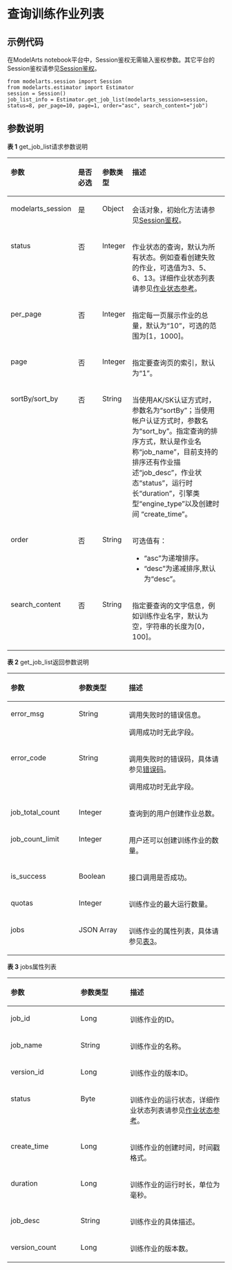 # 查询训练作业列表<a name="modelarts_04_0160"></a>

## 示例代码<a name="zh-cn_topic_0170904390_section149118117116"></a>

在ModelArts notebook平台中，Session鉴权无需输入鉴权参数。其它平台的Session鉴权请参见[Session鉴权](Session鉴权概述.md)。

```
from modelarts.session import Session
from modelarts.estimator import Estimator
session = Session()
job_list_info = Estimator.get_job_list(modelarts_session=session, status=8, per_page=10, page=1, order="asc", search_content="job")
```

## 参数说明<a name="zh-cn_topic_0170904390_section85751315416"></a>

**表 1**  get\_job\_list请求参数说明

<a name="zh-cn_topic_0170904390_table160254042515"></a>
<table><thead align="left"><tr id="zh-cn_topic_0170904390_row141641202511"><th class="cellrowborder" valign="top" width="18.91%" id="mcps1.2.5.1.1"><p id="zh-cn_topic_0170904390_p11941182519"><a name="zh-cn_topic_0170904390_p11941182519"></a><a name="zh-cn_topic_0170904390_p11941182519"></a>参数</p>
</th>
<th class="cellrowborder" valign="top" width="14.399999999999999%" id="mcps1.2.5.1.2"><p id="zh-cn_topic_0170904390_p2048711454464"><a name="zh-cn_topic_0170904390_p2048711454464"></a><a name="zh-cn_topic_0170904390_p2048711454464"></a>是否必选</p>
</th>
<th class="cellrowborder" valign="top" width="13.16%" id="mcps1.2.5.1.3"><p id="zh-cn_topic_0170904390_p611141142510"><a name="zh-cn_topic_0170904390_p611141142510"></a><a name="zh-cn_topic_0170904390_p611141142510"></a>参数类型</p>
</th>
<th class="cellrowborder" valign="top" width="53.53%" id="mcps1.2.5.1.4"><p id="zh-cn_topic_0170904390_p917419250"><a name="zh-cn_topic_0170904390_p917419250"></a><a name="zh-cn_topic_0170904390_p917419250"></a>描述</p>
</th>
</tr>
</thead>
<tbody><tr id="row83721334162715"><td class="cellrowborder" valign="top" width="18.91%" headers="mcps1.2.5.1.1 "><p id="zh-cn_topic_0170904390_p6891421842"><a name="zh-cn_topic_0170904390_p6891421842"></a><a name="zh-cn_topic_0170904390_p6891421842"></a>modelarts_session</p>
</td>
<td class="cellrowborder" valign="top" width="14.399999999999999%" headers="mcps1.2.5.1.2 "><p id="zh-cn_topic_0170904390_p68972047"><a name="zh-cn_topic_0170904390_p68972047"></a><a name="zh-cn_topic_0170904390_p68972047"></a>是</p>
</td>
<td class="cellrowborder" valign="top" width="13.16%" headers="mcps1.2.5.1.3 "><p id="zh-cn_topic_0170904390_p158912219419"><a name="zh-cn_topic_0170904390_p158912219419"></a><a name="zh-cn_topic_0170904390_p158912219419"></a>Object</p>
</td>
<td class="cellrowborder" valign="top" width="53.53%" headers="mcps1.2.5.1.4 "><p id="zh-cn_topic_0170904390_p1689152543"><a name="zh-cn_topic_0170904390_p1689152543"></a><a name="zh-cn_topic_0170904390_p1689152543"></a>会话对象，初始化方法请参见<a href="Session鉴权概述.md">Session鉴权</a>。</p>
</td>
</tr>
<tr id="zh-cn_topic_0170904390_row9991181013470"><td class="cellrowborder" valign="top" width="18.91%" headers="mcps1.2.5.1.1 "><p id="zh-cn_topic_0170904390_p2052918328549"><a name="zh-cn_topic_0170904390_p2052918328549"></a><a name="zh-cn_topic_0170904390_p2052918328549"></a>status</p>
</td>
<td class="cellrowborder" valign="top" width="14.399999999999999%" headers="mcps1.2.5.1.2 "><p id="zh-cn_topic_0170904390_p9529932135412"><a name="zh-cn_topic_0170904390_p9529932135412"></a><a name="zh-cn_topic_0170904390_p9529932135412"></a>否</p>
</td>
<td class="cellrowborder" valign="top" width="13.16%" headers="mcps1.2.5.1.3 "><p id="zh-cn_topic_0170904390_p1952923205416"><a name="zh-cn_topic_0170904390_p1952923205416"></a><a name="zh-cn_topic_0170904390_p1952923205416"></a>Integer</p>
</td>
<td class="cellrowborder" valign="top" width="53.53%" headers="mcps1.2.5.1.4 "><p id="zh-cn_topic_0170904390_p75291232145415"><a name="zh-cn_topic_0170904390_p75291232145415"></a><a name="zh-cn_topic_0170904390_p75291232145415"></a>作业状态的查询，默认为所有状态。例如查看创建失败的作业，可选值为3、5、6、13。详细作业状态列表请参见<a href="作业状态参考.md">作业状态参考</a>。</p>
</td>
</tr>
<tr id="zh-cn_topic_0170904390_row626310113473"><td class="cellrowborder" valign="top" width="18.91%" headers="mcps1.2.5.1.1 "><p id="zh-cn_topic_0170904390_p1529732175418"><a name="zh-cn_topic_0170904390_p1529732175418"></a><a name="zh-cn_topic_0170904390_p1529732175418"></a>per_page</p>
</td>
<td class="cellrowborder" valign="top" width="14.399999999999999%" headers="mcps1.2.5.1.2 "><p id="zh-cn_topic_0170904390_p205293329549"><a name="zh-cn_topic_0170904390_p205293329549"></a><a name="zh-cn_topic_0170904390_p205293329549"></a>否</p>
</td>
<td class="cellrowborder" valign="top" width="13.16%" headers="mcps1.2.5.1.3 "><p id="zh-cn_topic_0170904390_p352923218541"><a name="zh-cn_topic_0170904390_p352923218541"></a><a name="zh-cn_topic_0170904390_p352923218541"></a>Integer</p>
</td>
<td class="cellrowborder" valign="top" width="53.53%" headers="mcps1.2.5.1.4 "><p id="zh-cn_topic_0170904390_p105291432105416"><a name="zh-cn_topic_0170904390_p105291432105416"></a><a name="zh-cn_topic_0170904390_p105291432105416"></a>指定每一页展示作业的总量，默认为<span class="parmname" id="parmname1025417172144"><a name="parmname1025417172144"></a><a name="parmname1025417172144"></a>“10”</span>，可选的范围为[1，1000]。</p>
</td>
</tr>
<tr id="zh-cn_topic_0170904390_row1154414112479"><td class="cellrowborder" valign="top" width="18.91%" headers="mcps1.2.5.1.1 "><p id="zh-cn_topic_0170904390_p552983245410"><a name="zh-cn_topic_0170904390_p552983245410"></a><a name="zh-cn_topic_0170904390_p552983245410"></a>page</p>
</td>
<td class="cellrowborder" valign="top" width="14.399999999999999%" headers="mcps1.2.5.1.2 "><p id="zh-cn_topic_0170904390_p13529113255412"><a name="zh-cn_topic_0170904390_p13529113255412"></a><a name="zh-cn_topic_0170904390_p13529113255412"></a>否</p>
</td>
<td class="cellrowborder" valign="top" width="13.16%" headers="mcps1.2.5.1.3 "><p id="zh-cn_topic_0170904390_p185291632175416"><a name="zh-cn_topic_0170904390_p185291632175416"></a><a name="zh-cn_topic_0170904390_p185291632175416"></a>Integer</p>
</td>
<td class="cellrowborder" valign="top" width="53.53%" headers="mcps1.2.5.1.4 "><p id="zh-cn_topic_0170904390_p17529113275417"><a name="zh-cn_topic_0170904390_p17529113275417"></a><a name="zh-cn_topic_0170904390_p17529113275417"></a>指定要查询页的索引，默认为<span class="parmname" id="parmname126381722151411"><a name="parmname126381722151411"></a><a name="parmname126381722151411"></a>“1”</span>。</p>
</td>
</tr>
<tr id="zh-cn_topic_0170904390_row6833211144716"><td class="cellrowborder" valign="top" width="18.91%" headers="mcps1.2.5.1.1 "><p id="zh-cn_topic_0170904390_p1952917325548"><a name="zh-cn_topic_0170904390_p1952917325548"></a><a name="zh-cn_topic_0170904390_p1952917325548"></a>sortBy/sort_by</p>
</td>
<td class="cellrowborder" valign="top" width="14.399999999999999%" headers="mcps1.2.5.1.2 "><p id="zh-cn_topic_0170904390_p125293324548"><a name="zh-cn_topic_0170904390_p125293324548"></a><a name="zh-cn_topic_0170904390_p125293324548"></a>否</p>
</td>
<td class="cellrowborder" valign="top" width="13.16%" headers="mcps1.2.5.1.3 "><p id="zh-cn_topic_0170904390_p1253053211546"><a name="zh-cn_topic_0170904390_p1253053211546"></a><a name="zh-cn_topic_0170904390_p1253053211546"></a>String</p>
</td>
<td class="cellrowborder" valign="top" width="53.53%" headers="mcps1.2.5.1.4 "><p id="zh-cn_topic_0170904390_p17530232175418"><a name="zh-cn_topic_0170904390_p17530232175418"></a><a name="zh-cn_topic_0170904390_p17530232175418"></a>当使用AK/SK认证方式时，参数名为<span class="parmvalue" id="parmvalue126631332161418"><a name="parmvalue126631332161418"></a><a name="parmvalue126631332161418"></a>“sortBy”</span>；当使用帐户认证方式时，参数名为<span class="parmvalue" id="parmvalue20615837101411"><a name="parmvalue20615837101411"></a><a name="parmvalue20615837101411"></a>“sort_by”</span>。指定查询的排序方式，默认是作业名称<span class="parmvalue" id="zh-cn_topic_0170904390_parmvalue072385112110"><a name="zh-cn_topic_0170904390_parmvalue072385112110"></a><a name="zh-cn_topic_0170904390_parmvalue072385112110"></a>“job_name”</span>，目前支持的排序还有作业描述<span class="parmvalue" id="zh-cn_topic_0170904390_parmvalue2035833872119"><a name="zh-cn_topic_0170904390_parmvalue2035833872119"></a><a name="zh-cn_topic_0170904390_parmvalue2035833872119"></a>“job_desc”</span>，作业状态<span class="parmvalue" id="zh-cn_topic_0170904390_parmvalue103787119232"><a name="zh-cn_topic_0170904390_parmvalue103787119232"></a><a name="zh-cn_topic_0170904390_parmvalue103787119232"></a>“status”</span>，运行时长<span class="parmvalue" id="zh-cn_topic_0170904390_parmvalue08891037233"><a name="zh-cn_topic_0170904390_parmvalue08891037233"></a><a name="zh-cn_topic_0170904390_parmvalue08891037233"></a>“duration”</span>，引擎类型<span class="parmvalue" id="zh-cn_topic_0170904390_parmvalue1325515692210"><a name="zh-cn_topic_0170904390_parmvalue1325515692210"></a><a name="zh-cn_topic_0170904390_parmvalue1325515692210"></a>“engine_type”</span>以及创建时间&nbsp;<span class="parmvalue" id="zh-cn_topic_0170904390_parmvalue15946316182318"><a name="zh-cn_topic_0170904390_parmvalue15946316182318"></a><a name="zh-cn_topic_0170904390_parmvalue15946316182318"></a>“create_time”</span>。</p>
</td>
</tr>
<tr id="zh-cn_topic_0170904390_row318716129479"><td class="cellrowborder" valign="top" width="18.91%" headers="mcps1.2.5.1.1 "><p id="zh-cn_topic_0170904390_p135301732195416"><a name="zh-cn_topic_0170904390_p135301732195416"></a><a name="zh-cn_topic_0170904390_p135301732195416"></a>order</p>
</td>
<td class="cellrowborder" valign="top" width="14.399999999999999%" headers="mcps1.2.5.1.2 "><p id="zh-cn_topic_0170904390_p125301632165413"><a name="zh-cn_topic_0170904390_p125301632165413"></a><a name="zh-cn_topic_0170904390_p125301632165413"></a>否</p>
</td>
<td class="cellrowborder" valign="top" width="13.16%" headers="mcps1.2.5.1.3 "><p id="zh-cn_topic_0170904390_p175301432115419"><a name="zh-cn_topic_0170904390_p175301432115419"></a><a name="zh-cn_topic_0170904390_p175301432115419"></a>String</p>
</td>
<td class="cellrowborder" valign="top" width="53.53%" headers="mcps1.2.5.1.4 "><p id="zh-cn_topic_0170904390_p18530203255417"><a name="zh-cn_topic_0170904390_p18530203255417"></a><a name="zh-cn_topic_0170904390_p18530203255417"></a>可选值有：</p>
<a name="zh-cn_topic_0170904390_ul45306327543"></a><a name="zh-cn_topic_0170904390_ul45306327543"></a><ul id="zh-cn_topic_0170904390_ul45306327543"><li><span class="parmvalue" id="zh-cn_topic_0170904390_parmvalue4530133219545"><a name="zh-cn_topic_0170904390_parmvalue4530133219545"></a><a name="zh-cn_topic_0170904390_parmvalue4530133219545"></a>“asc”</span>为递增排序。</li><li><span class="parmvalue" id="zh-cn_topic_0170904390_parmvalue19530143211549"><a name="zh-cn_topic_0170904390_parmvalue19530143211549"></a><a name="zh-cn_topic_0170904390_parmvalue19530143211549"></a>“desc”</span>为递减排序,默认为<span class="parmvalue" id="zh-cn_topic_0170904390_parmvalue11530732175410"><a name="zh-cn_topic_0170904390_parmvalue11530732175410"></a><a name="zh-cn_topic_0170904390_parmvalue11530732175410"></a>“desc”</span>。</li></ul>
</td>
</tr>
<tr id="zh-cn_topic_0170904390_row12510101218471"><td class="cellrowborder" valign="top" width="18.91%" headers="mcps1.2.5.1.1 "><p id="zh-cn_topic_0170904390_p11530143285414"><a name="zh-cn_topic_0170904390_p11530143285414"></a><a name="zh-cn_topic_0170904390_p11530143285414"></a>search_content</p>
</td>
<td class="cellrowborder" valign="top" width="14.399999999999999%" headers="mcps1.2.5.1.2 "><p id="zh-cn_topic_0170904390_p1553093235410"><a name="zh-cn_topic_0170904390_p1553093235410"></a><a name="zh-cn_topic_0170904390_p1553093235410"></a>否</p>
</td>
<td class="cellrowborder" valign="top" width="13.16%" headers="mcps1.2.5.1.3 "><p id="zh-cn_topic_0170904390_p65321332125415"><a name="zh-cn_topic_0170904390_p65321332125415"></a><a name="zh-cn_topic_0170904390_p65321332125415"></a>String</p>
</td>
<td class="cellrowborder" valign="top" width="53.53%" headers="mcps1.2.5.1.4 "><p id="zh-cn_topic_0170904390_p135321832125412"><a name="zh-cn_topic_0170904390_p135321832125412"></a><a name="zh-cn_topic_0170904390_p135321832125412"></a>指定要查询的文字信息，例如训练作业名字，默认为空，字符串的长度为[0，100]。</p>
</td>
</tr>
</tbody>
</table>

**表 2**  get\_job\_list返回参数说明

<a name="zh-cn_topic_0170904390_table642697181517"></a>
<table><thead align="left"><tr id="zh-cn_topic_0170904390_row965457191516"><th class="cellrowborder" valign="top" width="31.3%" id="mcps1.2.4.1.1"><p id="zh-cn_topic_0170904390_p465447101513"><a name="zh-cn_topic_0170904390_p465447101513"></a><a name="zh-cn_topic_0170904390_p465447101513"></a>参数</p>
</th>
<th class="cellrowborder" valign="top" width="23.03%" id="mcps1.2.4.1.2"><p id="zh-cn_topic_0170904390_p46543791514"><a name="zh-cn_topic_0170904390_p46543791514"></a><a name="zh-cn_topic_0170904390_p46543791514"></a>参数类型</p>
</th>
<th class="cellrowborder" valign="top" width="45.67%" id="mcps1.2.4.1.3"><p id="zh-cn_topic_0170904390_p2654372155"><a name="zh-cn_topic_0170904390_p2654372155"></a><a name="zh-cn_topic_0170904390_p2654372155"></a>描述</p>
</th>
</tr>
</thead>
<tbody><tr id="zh-cn_topic_0170904390_row2065413713158"><td class="cellrowborder" valign="top" width="31.3%" headers="mcps1.2.4.1.1 "><p id="zh-cn_topic_0170904390_p1365416712158"><a name="zh-cn_topic_0170904390_p1365416712158"></a><a name="zh-cn_topic_0170904390_p1365416712158"></a>error_msg</p>
</td>
<td class="cellrowborder" valign="top" width="23.03%" headers="mcps1.2.4.1.2 "><p id="zh-cn_topic_0170904390_p865417771519"><a name="zh-cn_topic_0170904390_p865417771519"></a><a name="zh-cn_topic_0170904390_p865417771519"></a>String</p>
</td>
<td class="cellrowborder" valign="top" width="45.67%" headers="mcps1.2.4.1.3 "><p id="zh-cn_topic_0170904390_p1965416714155"><a name="zh-cn_topic_0170904390_p1965416714155"></a><a name="zh-cn_topic_0170904390_p1965416714155"></a>调用失败时的错误信息。</p>
<p id="zh-cn_topic_0170904390_p19654187181511"><a name="zh-cn_topic_0170904390_p19654187181511"></a><a name="zh-cn_topic_0170904390_p19654187181511"></a>调用成功时无此字段。</p>
</td>
</tr>
<tr id="zh-cn_topic_0170904390_row065418761520"><td class="cellrowborder" valign="top" width="31.3%" headers="mcps1.2.4.1.1 "><p id="zh-cn_topic_0170904390_p156545720152"><a name="zh-cn_topic_0170904390_p156545720152"></a><a name="zh-cn_topic_0170904390_p156545720152"></a>error_code</p>
</td>
<td class="cellrowborder" valign="top" width="23.03%" headers="mcps1.2.4.1.2 "><p id="zh-cn_topic_0170904390_p196541071155"><a name="zh-cn_topic_0170904390_p196541071155"></a><a name="zh-cn_topic_0170904390_p196541071155"></a>String</p>
</td>
<td class="cellrowborder" valign="top" width="45.67%" headers="mcps1.2.4.1.3 "><p id="zh-cn_topic_0170904390_p19992153101515"><a name="zh-cn_topic_0170904390_p19992153101515"></a><a name="zh-cn_topic_0170904390_p19992153101515"></a>调用失败时的错误码，具体请参见<a href="https://support.huaweicloud.com/api-modelarts/modelarts_03_0095.html" target="_blank" rel="noopener noreferrer">错误码</a>。</p>
<p id="zh-cn_topic_0170904390_p665413781520"><a name="zh-cn_topic_0170904390_p665413781520"></a><a name="zh-cn_topic_0170904390_p665413781520"></a>调用成功时无此字段。</p>
</td>
</tr>
<tr id="zh-cn_topic_0170904390_row146550711514"><td class="cellrowborder" valign="top" width="31.3%" headers="mcps1.2.4.1.1 "><p id="zh-cn_topic_0170904390_p76551179150"><a name="zh-cn_topic_0170904390_p76551179150"></a><a name="zh-cn_topic_0170904390_p76551179150"></a>job_total_count</p>
</td>
<td class="cellrowborder" valign="top" width="23.03%" headers="mcps1.2.4.1.2 "><p id="zh-cn_topic_0170904390_p1065517761510"><a name="zh-cn_topic_0170904390_p1065517761510"></a><a name="zh-cn_topic_0170904390_p1065517761510"></a>Integer</p>
</td>
<td class="cellrowborder" valign="top" width="45.67%" headers="mcps1.2.4.1.3 "><p id="zh-cn_topic_0170904390_p265514714151"><a name="zh-cn_topic_0170904390_p265514714151"></a><a name="zh-cn_topic_0170904390_p265514714151"></a>查询到的用户创建作业总数。</p>
</td>
</tr>
<tr id="zh-cn_topic_0170904390_row4655578152"><td class="cellrowborder" valign="top" width="31.3%" headers="mcps1.2.4.1.1 "><p id="zh-cn_topic_0170904390_p2655878152"><a name="zh-cn_topic_0170904390_p2655878152"></a><a name="zh-cn_topic_0170904390_p2655878152"></a>job_count_limit</p>
</td>
<td class="cellrowborder" valign="top" width="23.03%" headers="mcps1.2.4.1.2 "><p id="zh-cn_topic_0170904390_p56557713154"><a name="zh-cn_topic_0170904390_p56557713154"></a><a name="zh-cn_topic_0170904390_p56557713154"></a>Integer</p>
</td>
<td class="cellrowborder" valign="top" width="45.67%" headers="mcps1.2.4.1.3 "><p id="zh-cn_topic_0170904390_p4655975156"><a name="zh-cn_topic_0170904390_p4655975156"></a><a name="zh-cn_topic_0170904390_p4655975156"></a>用户还可以创建训练作业的数量。</p>
</td>
</tr>
<tr id="zh-cn_topic_0170904390_row04321359142515"><td class="cellrowborder" valign="top" width="31.3%" headers="mcps1.2.4.1.1 "><p id="zh-cn_topic_0170904390_p154330592251"><a name="zh-cn_topic_0170904390_p154330592251"></a><a name="zh-cn_topic_0170904390_p154330592251"></a>is_success</p>
</td>
<td class="cellrowborder" valign="top" width="23.03%" headers="mcps1.2.4.1.2 "><p id="zh-cn_topic_0170904390_p0433115932512"><a name="zh-cn_topic_0170904390_p0433115932512"></a><a name="zh-cn_topic_0170904390_p0433115932512"></a>Boolean</p>
</td>
<td class="cellrowborder" valign="top" width="45.67%" headers="mcps1.2.4.1.3 "><p id="zh-cn_topic_0170904390_p14433359122514"><a name="zh-cn_topic_0170904390_p14433359122514"></a><a name="zh-cn_topic_0170904390_p14433359122514"></a>接口调用是否成功。</p>
</td>
</tr>
<tr id="zh-cn_topic_0170904390_row16321136182620"><td class="cellrowborder" valign="top" width="31.3%" headers="mcps1.2.4.1.1 "><p id="zh-cn_topic_0170904390_p632116616266"><a name="zh-cn_topic_0170904390_p632116616266"></a><a name="zh-cn_topic_0170904390_p632116616266"></a>quotas</p>
</td>
<td class="cellrowborder" valign="top" width="23.03%" headers="mcps1.2.4.1.2 "><p id="zh-cn_topic_0170904390_p1332110612620"><a name="zh-cn_topic_0170904390_p1332110612620"></a><a name="zh-cn_topic_0170904390_p1332110612620"></a>Integer</p>
</td>
<td class="cellrowborder" valign="top" width="45.67%" headers="mcps1.2.4.1.3 "><p id="zh-cn_topic_0170904390_p632176202613"><a name="zh-cn_topic_0170904390_p632176202613"></a><a name="zh-cn_topic_0170904390_p632176202613"></a>训练作业的最大运行数量。</p>
</td>
</tr>
<tr id="zh-cn_topic_0170904390_row86552716159"><td class="cellrowborder" valign="top" width="31.3%" headers="mcps1.2.4.1.1 "><p id="zh-cn_topic_0170904390_p196561714152"><a name="zh-cn_topic_0170904390_p196561714152"></a><a name="zh-cn_topic_0170904390_p196561714152"></a>jobs</p>
</td>
<td class="cellrowborder" valign="top" width="23.03%" headers="mcps1.2.4.1.2 "><p id="zh-cn_topic_0170904390_p1865617717158"><a name="zh-cn_topic_0170904390_p1865617717158"></a><a name="zh-cn_topic_0170904390_p1865617717158"></a>JSON Array</p>
</td>
<td class="cellrowborder" valign="top" width="45.67%" headers="mcps1.2.4.1.3 "><p id="zh-cn_topic_0170904390_p18656775151"><a name="zh-cn_topic_0170904390_p18656775151"></a><a name="zh-cn_topic_0170904390_p18656775151"></a>训练作业的属性列表，具体请参见<a href="#zh-cn_topic_0170904390_table154741751511">表3</a>。</p>
</td>
</tr>
</tbody>
</table>

**表 3**  jobs属性列表

<a name="zh-cn_topic_0170904390_table154741751511"></a>
<table><thead align="left"><tr id="zh-cn_topic_0170904390_row865819713158"><th class="cellrowborder" valign="top" width="32.14141414141414%" id="mcps1.2.4.1.1"><p id="zh-cn_topic_0170904390_p116588761518"><a name="zh-cn_topic_0170904390_p116588761518"></a><a name="zh-cn_topic_0170904390_p116588761518"></a>参数</p>
</th>
<th class="cellrowborder" valign="top" width="22.717171717171716%" id="mcps1.2.4.1.2"><p id="zh-cn_topic_0170904390_p1765818711513"><a name="zh-cn_topic_0170904390_p1765818711513"></a><a name="zh-cn_topic_0170904390_p1765818711513"></a>参数类型</p>
</th>
<th class="cellrowborder" valign="top" width="45.141414141414145%" id="mcps1.2.4.1.3"><p id="zh-cn_topic_0170904390_p9658157171516"><a name="zh-cn_topic_0170904390_p9658157171516"></a><a name="zh-cn_topic_0170904390_p9658157171516"></a>描述</p>
</th>
</tr>
</thead>
<tbody><tr id="zh-cn_topic_0170904390_row865811741516"><td class="cellrowborder" valign="top" width="32.14141414141414%" headers="mcps1.2.4.1.1 "><p id="zh-cn_topic_0170904390_p19658177181514"><a name="zh-cn_topic_0170904390_p19658177181514"></a><a name="zh-cn_topic_0170904390_p19658177181514"></a>job_id</p>
</td>
<td class="cellrowborder" valign="top" width="22.717171717171716%" headers="mcps1.2.4.1.2 "><p id="zh-cn_topic_0170904390_p8658147181514"><a name="zh-cn_topic_0170904390_p8658147181514"></a><a name="zh-cn_topic_0170904390_p8658147181514"></a>Long</p>
</td>
<td class="cellrowborder" valign="top" width="45.141414141414145%" headers="mcps1.2.4.1.3 "><p id="zh-cn_topic_0170904390_p136585715151"><a name="zh-cn_topic_0170904390_p136585715151"></a><a name="zh-cn_topic_0170904390_p136585715151"></a>训练作业的ID。</p>
</td>
</tr>
<tr id="zh-cn_topic_0170904390_row1265815791512"><td class="cellrowborder" valign="top" width="32.14141414141414%" headers="mcps1.2.4.1.1 "><p id="zh-cn_topic_0170904390_p3658127101517"><a name="zh-cn_topic_0170904390_p3658127101517"></a><a name="zh-cn_topic_0170904390_p3658127101517"></a>job_name</p>
</td>
<td class="cellrowborder" valign="top" width="22.717171717171716%" headers="mcps1.2.4.1.2 "><p id="zh-cn_topic_0170904390_p186585711158"><a name="zh-cn_topic_0170904390_p186585711158"></a><a name="zh-cn_topic_0170904390_p186585711158"></a>String</p>
</td>
<td class="cellrowborder" valign="top" width="45.141414141414145%" headers="mcps1.2.4.1.3 "><p id="zh-cn_topic_0170904390_p36587711157"><a name="zh-cn_topic_0170904390_p36587711157"></a><a name="zh-cn_topic_0170904390_p36587711157"></a>训练作业的名称。</p>
</td>
</tr>
<tr id="zh-cn_topic_0170904390_row16658167121513"><td class="cellrowborder" valign="top" width="32.14141414141414%" headers="mcps1.2.4.1.1 "><p id="zh-cn_topic_0170904390_p2065810741519"><a name="zh-cn_topic_0170904390_p2065810741519"></a><a name="zh-cn_topic_0170904390_p2065810741519"></a>version_id</p>
</td>
<td class="cellrowborder" valign="top" width="22.717171717171716%" headers="mcps1.2.4.1.2 "><p id="zh-cn_topic_0170904390_p176581715151"><a name="zh-cn_topic_0170904390_p176581715151"></a><a name="zh-cn_topic_0170904390_p176581715151"></a>Long</p>
</td>
<td class="cellrowborder" valign="top" width="45.141414141414145%" headers="mcps1.2.4.1.3 "><p id="zh-cn_topic_0170904390_p765837161514"><a name="zh-cn_topic_0170904390_p765837161514"></a><a name="zh-cn_topic_0170904390_p765837161514"></a>训练作业的版本ID。</p>
</td>
</tr>
<tr id="zh-cn_topic_0170904390_row6658272159"><td class="cellrowborder" valign="top" width="32.14141414141414%" headers="mcps1.2.4.1.1 "><p id="zh-cn_topic_0170904390_p1465810771514"><a name="zh-cn_topic_0170904390_p1465810771514"></a><a name="zh-cn_topic_0170904390_p1465810771514"></a>status</p>
</td>
<td class="cellrowborder" valign="top" width="22.717171717171716%" headers="mcps1.2.4.1.2 "><p id="zh-cn_topic_0170904390_p5658972159"><a name="zh-cn_topic_0170904390_p5658972159"></a><a name="zh-cn_topic_0170904390_p5658972159"></a>Byte</p>
</td>
<td class="cellrowborder" valign="top" width="45.141414141414145%" headers="mcps1.2.4.1.3 "><p id="zh-cn_topic_0170904390_p166581771514"><a name="zh-cn_topic_0170904390_p166581771514"></a><a name="zh-cn_topic_0170904390_p166581771514"></a>训练作业的运行状态，详细作业状态列表请参见<a href="作业状态参考.md">作业状态参考</a>。</p>
</td>
</tr>
<tr id="zh-cn_topic_0170904390_row965820713157"><td class="cellrowborder" valign="top" width="32.14141414141414%" headers="mcps1.2.4.1.1 "><p id="zh-cn_topic_0170904390_p26581072151"><a name="zh-cn_topic_0170904390_p26581072151"></a><a name="zh-cn_topic_0170904390_p26581072151"></a>create_time</p>
</td>
<td class="cellrowborder" valign="top" width="22.717171717171716%" headers="mcps1.2.4.1.2 "><p id="zh-cn_topic_0170904390_p7658157191515"><a name="zh-cn_topic_0170904390_p7658157191515"></a><a name="zh-cn_topic_0170904390_p7658157191515"></a>Long</p>
</td>
<td class="cellrowborder" valign="top" width="45.141414141414145%" headers="mcps1.2.4.1.3 "><p id="zh-cn_topic_0170904390_p3659187101515"><a name="zh-cn_topic_0170904390_p3659187101515"></a><a name="zh-cn_topic_0170904390_p3659187101515"></a>训练作业的创建时间，时间戳格式。</p>
</td>
</tr>
<tr id="zh-cn_topic_0170904390_row12659107121516"><td class="cellrowborder" valign="top" width="32.14141414141414%" headers="mcps1.2.4.1.1 "><p id="zh-cn_topic_0170904390_p19659157181519"><a name="zh-cn_topic_0170904390_p19659157181519"></a><a name="zh-cn_topic_0170904390_p19659157181519"></a>duration</p>
</td>
<td class="cellrowborder" valign="top" width="22.717171717171716%" headers="mcps1.2.4.1.2 "><p id="zh-cn_topic_0170904390_p1965947181515"><a name="zh-cn_topic_0170904390_p1965947181515"></a><a name="zh-cn_topic_0170904390_p1965947181515"></a>Long</p>
</td>
<td class="cellrowborder" valign="top" width="45.141414141414145%" headers="mcps1.2.4.1.3 "><p id="zh-cn_topic_0170904390_p156591779158"><a name="zh-cn_topic_0170904390_p156591779158"></a><a name="zh-cn_topic_0170904390_p156591779158"></a>训练作业的运行时长，单位为毫秒。</p>
</td>
</tr>
<tr id="zh-cn_topic_0170904390_row565918715155"><td class="cellrowborder" valign="top" width="32.14141414141414%" headers="mcps1.2.4.1.1 "><p id="zh-cn_topic_0170904390_p265967141519"><a name="zh-cn_topic_0170904390_p265967141519"></a><a name="zh-cn_topic_0170904390_p265967141519"></a>job_desc</p>
</td>
<td class="cellrowborder" valign="top" width="22.717171717171716%" headers="mcps1.2.4.1.2 "><p id="zh-cn_topic_0170904390_p12659674158"><a name="zh-cn_topic_0170904390_p12659674158"></a><a name="zh-cn_topic_0170904390_p12659674158"></a>String</p>
</td>
<td class="cellrowborder" valign="top" width="45.141414141414145%" headers="mcps1.2.4.1.3 "><p id="zh-cn_topic_0170904390_p965915761516"><a name="zh-cn_topic_0170904390_p965915761516"></a><a name="zh-cn_topic_0170904390_p965915761516"></a>训练作业的具体描述。</p>
</td>
</tr>
<tr id="zh-cn_topic_0170904390_row3659170151"><td class="cellrowborder" valign="top" width="32.14141414141414%" headers="mcps1.2.4.1.1 "><p id="zh-cn_topic_0170904390_p665957101513"><a name="zh-cn_topic_0170904390_p665957101513"></a><a name="zh-cn_topic_0170904390_p665957101513"></a>version_count</p>
</td>
<td class="cellrowborder" valign="top" width="22.717171717171716%" headers="mcps1.2.4.1.2 "><p id="zh-cn_topic_0170904390_p14661147131517"><a name="zh-cn_topic_0170904390_p14661147131517"></a><a name="zh-cn_topic_0170904390_p14661147131517"></a>Long</p>
</td>
<td class="cellrowborder" valign="top" width="45.141414141414145%" headers="mcps1.2.4.1.3 "><p id="zh-cn_topic_0170904390_p13661777157"><a name="zh-cn_topic_0170904390_p13661777157"></a><a name="zh-cn_topic_0170904390_p13661777157"></a>训练作业的版本数。</p>
</td>
</tr>
</tbody>
</table>

